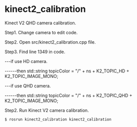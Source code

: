 # kinect2_calibration
Kinect V2 QHD camera calibration.


Step1. Change camera to edit code.


Step2. Open src/kinect2_calibration.cpp file.


Step3. Find line 1349 in code.


---if use HD camera.


------then std::string topicColor = "/" + ns + K2_TOPIC_HD + K2_TOPIC_IMAGE_MONO;

---if use QHD camera.


------then std::string topicColor = "/" + ns + K2_TOPIC_QHD + K2_TOPIC_IMAGE_MONO;


Step2. Run Kinect V2 camera calibration.
``` bash
$ rosrun kinect2_calibration kinect2_calibration
```
